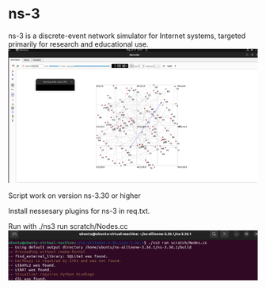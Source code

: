# ns-3
ns-3 is a discrete-event network simulator for Internet systems, targeted primarily for research and educational use.
<img src="p1.png" alt="Alt text" title="Optional title">

Script work on version ns-3.30 or higher

Install nessesary plugins for ns-3 in req.txt.

Run with ./ns3 run scratch/Nodes.cc
<img src="p2.png" alt="Alt text" title="Optional title">
